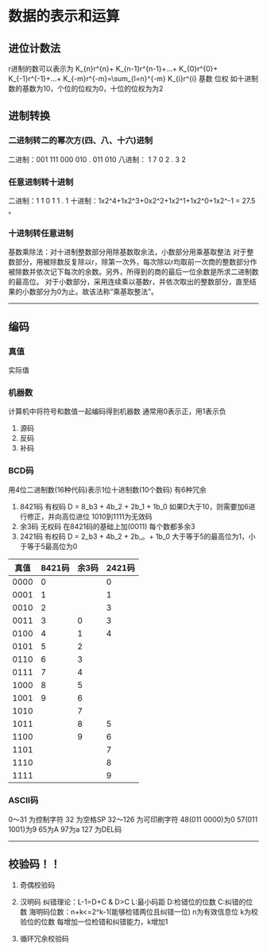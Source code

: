 # 数据的表示和运算
## 进位计数法
r进制的数可以表示为
K_{n}r^{n}+ K_{n-1}r^{n-1}+...+ K_{0}r^{0}+ K_{-1}r^{-1}+...+ K_{-m}r^{-m}=\sum_{l=n}^{-m} K_{i}r^{i}
基数
位权
如十进制数的基数为10，个位的位权为0，十位的位权为为2
## 进制转换
### 二进制转二的幂次方(四、八、十六)进制
二进制：001 111 000 010 . 011 010
八进制： 1   7   0   2  .  3   2
### 任意进制转十进制
二进制：1     1     0     1     1  .  1
十进制：1x2^4+1x2^3+0x2^2+1x2^1+1x2^0+1x2^-1 = 27.5 。
### 十进制转任意进制
基数乘除法：对十进制整数部分用除基数取余法，小数部分用乘基取整法
对于整数部分，用被除数反复除以r，除第一次外，每次除以r均取前一次商的整数部分作被除数并依次记下每次的余数。另外，所得到的商的最后一位余数是所求二进制数的最高位。 
对于小数部分，采用连续乘以基数r，并依次取出的整数部分，直至结果的小数部分为0为止。故该法称“乘基取整法”。

---

## 编码
### 真值
实际值
### 机器数
计算机中将符号和数值一起编码得到机器数
通常用0表示正，用1表示负
1. 源码
2. 反码
3. 补码
### BCD码
用4位二进制数(16种代码)表示1位十进制数(10个数码)
有6种冗余
1. 8421码
有权码
D = 8_b3 + 4b_2 + 2b_1 + 1b_0
如果D大于10，则需要加6进行修正，并向高位进位
1010到1111为无效码
2. 余3码
无权码
在8421码的基础上加(0011)
每个数都多余3
3. 2421码
有权码
D = 2_b3 + 4b_2 + 2b_。+ 1b_0
大于等于5的最高位为1，小于等于5最高位为0

| 真值  | 8421码 | 余3码 | 2421码 |
| ---- | - | - | - |
| 0000 | 0 |   | 0 |
| 0001 | 1 |   | 1 |
| 0010 | 2 |   | 3 |
| 0011 | 3 | 0 | 3 |
| 0100 | 4 | 1 | 4 |
| 0101 | 5 | 2 |   |
| 0110 | 6 | 3 |   |
| 0111 | 7 | 4 |   |
| 1000 | 8 | 5 |   |
| 1001 | 9 | 6 |   |
| 1010 |   | 7 |   |
| 1011 |   | 8 | 5 |
| 1100 |   | 9 | 6 |
| 1101 |   |   | 7 |
| 1110 |   |   | 8 |
| 1111 |   |   | 9 |
### ASCII码
0～31   为控制字符
32      为空格SP
32～126 为可印刷字符
    48(011 0000)为0
    57(011 1001)为9
    65为A
    97为a
127     为DEL码

---

## 校验码！！
1. 奇偶校验码
2. 汉明码
纠错理论：L-1=D+C & D>C
     L:最小码距
     D:检错位的位数
     C:纠错的位数
海明码位数：n+k<=2^k-1(能够检错两位且纠错一位)
    n为有效信息位
     k为校验位的位数
     每增加一位检错和纠错能力，k增加1  

3. 循环冗余校验码

## 